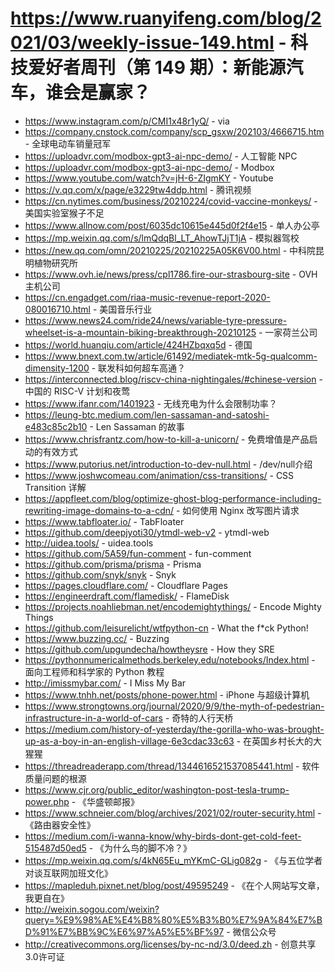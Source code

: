 # https://www.ruanyifeng.com/blog/2021/03/weekly-issue-149.html - 科技爱好者周刊（第 149 期）：新能源汽车，谁会是赢家？

- https://www.instagram.com/p/CMI1x48r1yQ/ - via
- https://company.cnstock.com/company/scp_gsxw/202103/4666715.htm - 全球电动车销量冠军
- https://uploadvr.com/modbox-gpt3-ai-npc-demo/ - 人工智能 NPC
- https://uploadvr.com/modbox-gpt3-ai-npc-demo/ - Modbox
- https://www.youtube.com/watch?v=jH-6-ZIgmKY - Youtube
- https://v.qq.com/x/page/e3229tw4ddp.html - 腾讯视频
- https://cn.nytimes.com/business/20210224/covid-vaccine-monkeys/ - 美国实验室猴子不足
- https://www.allnow.com/post/6035dc10615e445d0f2f4e15 - 单人办公亭
- https://mp.weixin.qq.com/s/lmQdqBl_LT_AhowTJjT1jA - 模拟器驾校
- https://new.qq.com/omn/20210225/20210225A05K6V00.html - 中科院昆明植物研究所
- https://www.ovh.ie/news/press/cpl1786.fire-our-strasbourg-site - OVH 主机公司
- https://cn.engadget.com/riaa-music-revenue-report-2020-080016710.html - 美国音乐行业
- https://www.news24.com/ride24/news/variable-tyre-pressure-wheelset-is-a-mountain-biking-breakthrough-20210125 - 一家荷兰公司
- https://world.huanqiu.com/article/424HZbqxq5d - 德国
- https://www.bnext.com.tw/article/61492/mediatek-mtk-5g-qualcomm-dimensity-1200 - 联发科如何超车高通？
- https://interconnected.blog/riscv-china-nightingales/#chinese-version - 中国的 RISC-V 计划和夜莺
- https://www.ifanr.com/1401923 - 无线充电为什么会限制功率？
- https://leung-btc.medium.com/len-sassaman-and-satoshi-e483c85c2b10 - Len Sassaman 的故事
- https://www.chrisfrantz.com/how-to-kill-a-unicorn/ - 免费增值是产品启动的有效方式
- https://www.putorius.net/introduction-to-dev-null.html - /dev/null介绍
- https://www.joshwcomeau.com/animation/css-transitions/ - CSS Transition 详解
- https://appfleet.com/blog/optimize-ghost-blog-performance-including-rewriting-image-domains-to-a-cdn/ - 如何使用 Nginx 改写图片请求
- https://www.tabfloater.io/ - TabFloater
- https://github.com/deepjyoti30/ytmdl-web-v2 - ytmdl-web
- http://uidea.tools/ - uidea.tools
- https://github.com/5A59/fun-comment - fun-comment
- https://github.com/prisma/prisma - Prisma
- https://github.com/snyk/snyk - Snyk
- https://pages.cloudflare.com/ - Cloudflare Pages
- https://engineerdraft.com/flamedisk/ - FlameDisk
- https://projects.noahliebman.net/encodemightythings/ - Encode Mighty Things
- https://github.com/leisurelicht/wtfpython-cn - What the f*ck Python!
- https://www.buzzing.cc/ - Buzzing
- https://github.com/upgundecha/howtheysre - How they SRE
- https://pythonnumericalmethods.berkeley.edu/notebooks/Index.html - 面向工程师和科学家的 Python 教程
- http://imissmybar.com/ - I Miss My Bar
- https://www.tnhh.net/posts/phone-power.html - iPhone 与超级计算机
- https://www.strongtowns.org/journal/2020/9/9/the-myth-of-pedestrian-infrastructure-in-a-world-of-cars - 奇特的人行天桥
- https://medium.com/history-of-yesterday/the-gorilla-who-was-brought-up-as-a-boy-in-an-english-village-6e3cdac33c63 - 在英国乡村长大的大猩猩
- https://threadreaderapp.com/thread/1344616521537085441.html - 软件质量问题的根源
- https://www.cjr.org/public_editor/washington-post-tesla-trump-power.php - 《华盛顿邮报》
- https://www.schneier.com/blog/archives/2021/02/router-security.html - 《路由器安全性》
- https://medium.com/i-wanna-know/why-birds-dont-get-cold-feet-515487d50ed5 - 《为什么鸟的脚不冷？》
- https://mp.weixin.qq.com/s/4kN65Eu_mYKmC-GLig082g - 《与五位学者对谈互联网加班文化》
- https://mapleduh.pixnet.net/blog/post/49595249 - 《在个人网站写文章，我更自在》
- http://weixin.sogou.com/weixin?query=%E9%98%AE%E4%B8%80%E5%B3%B0%E7%9A%84%E7%BD%91%E7%BB%9C%E6%97%A5%E5%BF%97 - 微信公众号
- http://creativecommons.org/licenses/by-nc-nd/3.0/deed.zh - 创意共享3.0许可证